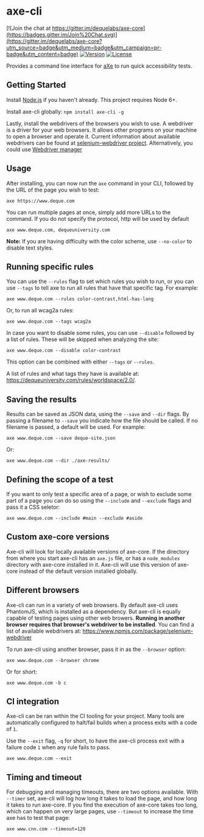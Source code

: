# axe-cli

[![Join the chat at https://gitter.im/dequelabs/axe-core](https://badges.gitter.im/Join%20Chat.svg)](https://gitter.im/dequelabs/axe-core?utm_source=badge&utm_medium=badge&utm_campaign=pr-badge&utm_content=badge)
[![Version](https://img.shields.io/npm/v/axe-cli.svg)](https://www.npmjs.com/package/axe-cli)
[![License](https://img.shields.io/npm/l/axe-cli.svg)](LICENSE)

Provides a command line interface for [aXe](https://github.com/dequelabs/axe-core) to run quick accessibility tests.

## Getting Started

Install [Node.js](https://docs.npmjs.com/getting-started/installing-node) if you haven't already. This project requires Node 6+.

Install axe-cli globally: `npm install axe-cli -g`

Lastly, install the webdrivers of the browsers you wish to use. A webdriver is a driver for your web browsers. It allows other programs on your machine to open a browser and operate it. Current information about available webdrivers can be found at [selenium-webdriver project](https://www.npmjs.com/package/selenium-webdriver). Alternatively, you could use [Webdriver manager](https://www.npmjs.com/package/webdriver-manager)

## Usage

After installing, you can now run the `axe` command in your CLI, followed by the URL of the page you wish to test:

	axe https://www.deque.com

You can run multiple pages at once, simply add more URLs to the command. If you do not specify the protocol, http will be used by default

	axe www.deque.com, dequeuniversity.com

**Note:** If you are having difficulty with the color scheme, use `--no-color` to disable text styles.

## Running specific rules

You can use the `--rules` flag to set which rules you wish to run, or you can use `--tags` to tell axe to run all rules that have that specific tag. For example:

	axe www.deque.com --rules color-contrast,html-has-lang

Or, to run all wcag2a rules:

	axe www.deque.com --tags wcag2a


In case you want to disable some rules, you can use `--disable` followed by a list of rules. These will be skipped when analyzing the site:

    axe www.deque.com --disable color-contrast

This option can be combined with either `--tags` or `--rules`.

A list of rules and what tags they have is available at: https://dequeuniversity.com/rules/worldspace/2.0/.

## Saving the results

Results can be saved as JSON data, using the `--save` and `--dir` flags. By passing a filename to `--save` you indicate how the file should be called. If no filename is passed, a default will be used. For example:

	axe www.deque.com --save deque-site.json

Or:

	axe www.deque.com --dir ./axe-results/

## Defining the scope of a test

If you want to only test a specific area of a page, or wish to exclude some part of a page you can do so using the `--include` and `--exclude` flags and pass it a CSS seletor:

	axe www.deque.com --include #main --exclude #aside

## Custom axe-core versions

Axe-cli will look for locally available versions of axe-core. If the directory from where you start axe-cli has an `axe.js` file, or has a `node_modules` directory with axe-core installed in it. Axe-cli will use this version of axe-core instead of the default version installed globally.

## Different browsers

Axe-cli can run in a variety of web browsers. By default axe-cli uses PhantomJS, which is installed as a dependency. But axe-cli is equally capable of testing pages using other web browers. **Running in another browser requires that browser's webdriver to be installed**. You can find a list of available webdrivers at: https://www.npmjs.com/package/selenium-webdriver

To run axe-cli using another browser, pass it in as the `--browser` option:

	axe www.deque.com --browser chrome

Or for short:

	axe www.deque.com -b c

## CI integration

Axe-cli can be ran within the CI tooling for your project. Many tools are automatically configured to halt/fail builds when a process exits with a code of `1`.  

Use the `--exit` flag, `-q` for short, to have the axe-cli process exit with a failure code `1` when any rule fails to pass.

	axe www.deque.com --exit

## Timing and timeout

For debugging and managing timeouts, there are two options available. With `--timer` set, axe-cli will log how long it takes to load the page, and how long it takes to run axe-core. If you find the execution of axe-core takes too long, which can happen on very large pages, use `--timeout` to increase the time axe has to test that page:

	axe www.cnn.com --timeout=120
